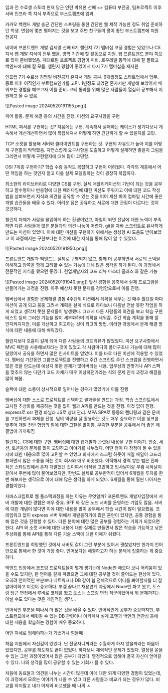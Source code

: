 입과 전 수료생 스토리
현재 당근 인턴 박유현 선배 => 컴퓨터 부전공, 팀프로젝트 이후 서버 인프라 쪽 지식 부족으로 부스트캠프에 입과.

카카오 백엔드 개발 승균
간단한 스프링을 통한 간단한 웹 제작 가능한 정도 취업 준비하던 학생. 면접에 몇번 떨어지는 것을 보고 주변 친구들의 평이 좋던 부스트캠프에 지원
전공자

네이버 프론트엔드 개발 김세영 선배
6기 챌린지 7기 멤버십
코딩 경험은 있었으나 CS 지식 웹 개발 지식이 전무 했음. 방학 기간에 할 활동으로 지원. 웹 프론트엔드 분야 쪽으로 많이 준비했었음. 제대로된 프로젝트 경험이 미비. 로우레벨 동작에 대해 잘 몰랐고 백엔드에 대해 잘 모름. 챌린지 경험이 좋았어서 다시 7기 멤버십을 재지원

인프랩 7기 수료생 김명일 
비전공자 혼자서 개발 공부. 9개월정도 스타트업에서 업무. 종료 이후 이직인가 부트캠프인가를 고민. 1년정도 되었던 혼자서만 개발해 보았어서 배워보는 경험을 해보고자 이를 준비. 코테 통과를 위해 많은 사람들이 열심히 공부해서 지원하고 올 수 있음.

![[Pasted image 20240520191155.png]]

피어 활동. 문제 해결 등의 시간을 진행. 미션의 요구사항을 구현

HTML 파서를 구현하는 것? 처음에는 구현. 계속해서 실패하는 케이스가 생기다보니 계속해서 개선개선하면서 많이 복잡해져서 어떻게 하면 간단하게 할 수 있을지를 고민.

TCP 소켓을 활용해 서버와 클라이언트를 구현하는 것. 구현의 자유도가 높아 이를 어떻게 구현할지 막막했음. 자연스럽게 요구사항을 도출하고 어떻게 설계하면 좋을지 그림을 그리면서 어떻게 구현할지에 대해 많이 고민함.

OSI 7계층 구현하기? 학습 수랑 동작도 복잡하고 구현이 어려웠다. 각각의 계층에서 어떤 책임을 하는 것인지 알고 이를 실제 모델링하는 것이 굉장히 복잡하다.

최소한의 라이브러리로 다양한 CS를 구현. 실제 애플리케이션의 기반이 되는 것을 공부하고 함수형이나 반응형에 대한 패러다임에 대한 미션도 주워지고 이에 대한 코드 작성법을 살펴보면서 지식과 의견을 공유할 수 있는 것을 피어 세션 피어 컴파일 시간에 좋은 개발 습관들을 배울 수 있다. 
어려운 점은 공유하고 서로에 대한 관점이 다르다는 것이 궁금하다.

챌린지 자체가 사람을 몰입하게 하는 환경이었고, 아침이 되면 전날에 대한 노력이 부족하면 다른 사람들과 많은 분들과의 의견 나눔이 어렵다. git을 자바 스크립트로 유사하게 만드는 미션이 있었다. 이에 대한 미션을 구현하기 위해서는 생성형 Ai 도움도 받아보았고 이 과정에서는 구현보다는 이것에 대한 지식을 통해 많이 알 수 있었다.

![[Pasted image 20240520191950.png]]

프론트엔드 개발과 백엔드는 실제로 구별되지 않고, 함께 더 공부하면서 서로의 스택을 이해하고 양쪽을 함께 고려할 수 있는 기능에 대해 많은 생각을 하게 된다.
이 과정에서 전문적인 지식을 했으면 좋겠다. 현업개발자의 코드 리뷰 마스터 클래스 와 같은 기능



![[Pasted image 20240520191940.png]]
앞선 경험을 응축해서 실제 프로그램을 만들어가는 과정을 진행. 아주 예상치 못한 문제를 경험함으로써 이를 진행. 

멤버십에서 경험한 문제해결 경험
4주단위 미션에서 계획을 세우는 것 매주 월요일 마다 미션이 공개 되고 뭉뚱 그려서 계획을 설계 식으로 하다보니 다음날 전날 못한 작업을 하게 되었고 생각치 못한 문제들이 발생했다.
그래서 다른 사람들의 의견을 보고 학습 구현 테스트 등의 그러한 기능을 많이 세부화하며 계획을 세워감. 주간 학습 계획을 통해 잘 안지켜지지만, 이를 개선하고 회고하는 것이 최고의 방법. 
이러한 과정에서 문제 해결 방식에 대한 내용에 대해 배워갔다.

챌린지보다 호흡이 길게 되어 다른 사람들의 코드리뷰가 많았었다. 미션 요구사항에서 MVC 패턴을 사용해보자라는 것이 있었고 각 사람마다의 폴더구조나 기능에 대해 많이 달랐어서 공유를 하면서 많은 인사이트를 얻었다.
이를 바로 다른 미션에 적용할 수 있었다. 멤버십 기간동안 그룹프로젝트를 진행하고 주간 스프린트 주간 스크럼을 진행하면서 많은 것을 만드는데 예상치 못한 문제가 많아버리는 내용. 업무상의 안맞거나 APi 스팩을 맞추지 않는 다던가 코드 자체가 매우 이상하던가라는 식의 문제 인식 과정과 해결을 많이 해봄.

슬랙에 대한 소통이 상시적으로 일어나는 경우가 많았기에 이를 진행

멤버십에 대한 스스로 프로젝트를 선택하고 결과물을 만드는 과정. 학습 스프린트에서 고차원 추상화를 제공하는 것을 없이 웹과 API를 만드는 것을 진행. 이것 없이 진행. express로 ssr 환경 바닐라 JS로 상태 관리. MPA SPA로 등등의 렌더링과 같은 문제를 고민하면서 과제를 진행. 팀의 역량을 잘 활용하는 것도 매우 중요하고 이를 싱크를 맞추어 개발 전반 협업의 힘에 대한 고찰을 많이함.
부족한 부분을 공유해서 더 좋은 해결법에 가까워짐

챌린지는 CS에 대한 구현. 멤버십에 대한 웹개발과 관련된 내용을 구현
이야기. 인증, 세션, 토큰등의 문제를 많이 고민하고 이야기를 나누었다. 어떤 점이 다 장점이 될 수 있을지에 대한 내용으로 많이 고민할 수 있었고 회사에서 스크럼 하듯이 매일 매일이 코드리뷰하면서 많은 소통을 하는 것이 회사와 매우 비슷했다.
이직해서 경력 쌓는 법은 진짜 작은 스타트업에서 혼자 개발했던 것이여서 이직을 고민하고 입사날이랑 부캠 시작날이 같아서 주변에 많이 물어보았지만, 한번도 실제로 공부한적이 없어서 6개월을 투자를 한번 해보자는 생각으로 이에 대해 많은 생각을 하게 되었다. 6개월을 통해 훨씬 나아지는 경험이었다.

자바스크립트로 웹 풀스택과정을 하는 이유는 무엇일까?
프론트엔드 개발자입장에서 서버 개발에 대한 경험은 매우 중요. BFF 와 같은 노드 서버를 운영하는 기업도 많음. 서버에 대한 개념이 많다면 이에 대한 내용을 많이 공부해서 학습 시간이 많이 필요했음. 프레임워크 없이 express 서버 위에서 개발을하기에 많은 혼란이 있지만, 공통 경험을 통해 많은 것을 진행할 수 있다.
다른 분야에 대한 많은 공부를 경험하는 기회가 되었으면한다.
API 와 소켓 서버에 대한 내용에 대한 실제로 만들면서 많은 학습을 가능하고
낮은 추상화를 통해 API를 통해 다른 기술 스택에 대한 이해가 쉬웠다.

프론트엔드를 희망했던 것에서 서버도 같이 그런 부분에 있어서 괜찮았지만
한가지 언어만으로 통해서 한 것이 가장 좋다.
​​언어보다는 해결하고자 하는 문제에 집중하는 게 중요하다.

백엔드 입장에서 코프링 프로젝트들이 몇개 생기는데 Node만 해오다 보니 어려움이 있을 수도 있지만, 한 언어를 깊게 파봤으면 그에 대한 공부할 것이 줄어드는 현상이 있다. 오히려 언어적인 부분보다 네트워크나 DB 같이 웹 전체적으로 어디를 봐야할지를 더 잘 알아야하고 이것이 중요하다.
부캠 끝나고 채용연계 과정에서 Node만 파고 왔고, 토스랑 당근 면접에서 루비로 코테를 봤고 토스는 스프링 면접 직군이었어서 뭐 문제까지는 아닐 수도 있다는 것은 개인적인 생각...

언어적인 부분을 떠나서 더 많은 것을 배울 수 있다. 언어적인게 공부가 중요하지만, 부스트캠프에서 배워갈 수 있는 DB 관련이나 아키텍쳐 설계 프엔과 백엔의 연관성 등에 대한 내용을 학습하는 경험이 매우 중요하다.

어떤 자세로 임해야하는가 기쁘거나 힘들때

처음 지원에서 자신감이 있었다. 난 전공자니까라는 수월하게 하지 않을까라는 마음이 있었지만, 공부를 해도해도 끝이 없었다. 하다보니 채력적인 문제가 있었다.
열정을 쏟을 수 있는 그런 과정이었어서 많은 공부가 되었다.
열정적으로 임해야 결국 자신이 얻어갈 수 있다. 나의 생각을 많이 공유할 수 있는 기회가 될 수 있다.

처음에 동료들과 의견을 나누는 시간이 많은데 이에 대한 되게 다양한 경험이 있었는데, 이 과정에서 모르는 이야기가 나올 수 있고 다른 사람들과 비교가 되는 경우가 많다. 비교를 하지말고 내가 어제와 비교했을 때 나의 ㅅ









